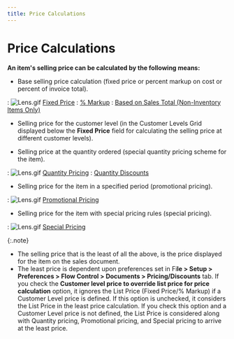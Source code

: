 ```yaml
---
title: Price Calculations
---
```


# Price Calculations


**An item's selling price can be calculated by  the following means:**

- Base selling  price calculation (fixed price or percent markup on cost or percent of  invoice total).

: ![Lens.gif]({{site.mi_baseurl}}/img/lens.gif) [Fixed Price]({{site.mi_baseurl}}/item-profile-details/item-pricing/pricing-calculations/fixed_price.html)
: [%  Markup]({{site.mi_baseurl}}/item-profile-details/item-pricing/pricing-calculations/percent_markup_on_cost.html)
: [Based  on Sales Total (Non-Inventory Items Only)]({{site.mi_baseurl}}/item-profile-details/item-pricing/pricing-calculations/based_on_sales_total.html)

- Selling price  for the customer level (in the Customer Levels Grid displayed below the  **Fixed Price** field for calculating  the selling price at different customer levels).


- Selling price  at the quantity ordered (special quantity pricing scheme for the item).

: ![Lens.gif]({{site.mi_baseurl}}/img/lens.gif) [Quantity  Pricing]({{site.mi_baseurl}}/item-profile-details/item-pricing/discounts-and-special-pricing/quantity-pricing/quantity_pricing.html)
: [Quantity  Discounts]({{site.mi_baseurl}}/item-profile-details/item-pricing/discounts-and-special-pricing/quantity-discounts/quantity_discounts.html)

- Selling price  for the item in a specified period (promotional pricing).

: ![Lens.gif]({{site.mi_baseurl}}/img/lens.gif) [Promotional  Pricing]({{site.mi_baseurl}}/item-profile-details/item-pricing/discounts-and-special-pricing/promotional-pricing/promotional_pricing.html)

- Selling price  for the item with special pricing rules (special pricing).

: ![Lens.gif]({{site.mi_baseurl}}/img/lens.gif) [Special  Pricing]({{site.mi_baseurl}}/item-profile-details/item-pricing/discounts-and-special-pricing/special-pricing/special_pricing.html)


{:.note}
- The selling price  that is the least of all the above, is the price displayed for the item  on the sales document.
- The least price  is dependent upon preferences set in Fi**le 
 &gt; Setup &gt; Preferences &gt; Flow Control &gt; Documents &gt; Pricing/Discounts**  tab. If you check the **Customer level 
 price to override list price for price calculation** option, it ignores  the List Price (Fixed Price/% Markup) if a Customer Level price is defined.  If this option is unchecked, it considers the List Price in the least  price calculation. If you check this option and a Customer Level price  is not defined, the List Price is considered along with Quantity pricing,  Promotional pricing, and Special pricing to arrive at the least price.
